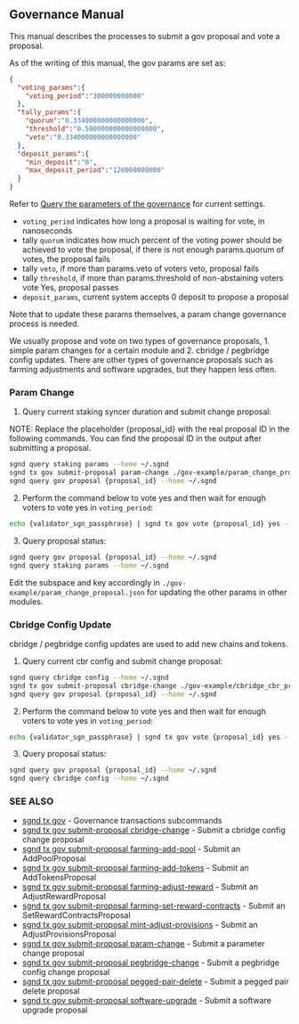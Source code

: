## Governance Manual

This manual describes the processes to submit a gov proposal and vote a proposal.

As of the writing of this manual, the gov params are set as:

```json
{
  "voting_params":{
    "voting_period":"300000000000"
  },
  "tally_params":{
    "quorum":"0.334000000000000000",
    "threshold":"0.500000000000000000",
    "veto":"0.334000000000000000"
  },
  "deposit_params":{
    "min_deposit":"0",
    "max_deposit_period":"120000000000"
  }
}
```

Refer to [Query the parameters of the governance](./sgnd/sgnd_query_gov_params.md) for current settings.

- `voting_period` indicates how long a proposal is waiting for vote, in nanoseconds
- tally `quorum` indicates how much percent of the voting power should be achieved to vote the proposal, if there is not enough params.quorum of votes, the proposal fails
- tally `veto`, if more than params.veto of voters veto, proposal fails
- tally `threshold`, if more than params.threshold of non-abstaining voters vote Yes, proposal passes
- `deposit_params`, current system accepts 0 deposit to propose a proposal

Note that to update these params themselves, a param change governance process is needed.

We usually propose and vote on two types of governance proposals, 1. simple param changes for a certain module and 2. cbridge / pegbridge config updates. There are
other types of governance proposals such as farming adjustments and software upgrades, but they happen less often.

### Param Change

1. Query current staking syncer duration and submit change proposal:

NOTE: Replace the placeholder {proposal_id} with the real proposal ID in the following commands. You can find the proposal ID in the output after submitting a proposal.

```sh
sgnd query staking params --home ~/.sgnd
sgnd tx gov submit-proposal param-change ./gov-example/param_change_proposal.json --home ~/.sgnd
sgnd query gov proposal {proposal_id} --home ~/.sgnd
```

2. Perform the command below to vote yes and then wait for enough voters to vote yes in `voting_period`:

```sh
echo {validator_sgn_passphrase} | sgnd tx gov vote {proposal_id} yes --home ~/.sgnd
```

3. Query proposal status:

```sh
sgnd query gov proposal {proposal_id} --home ~/.sgnd
sgnd query staking params --home ~/.sgnd
```

Edit the subspace and key accordingly in `./gov-example/param_change_proposal.json` for updating the other params in other modules.

### Cbridge Config Update

cbridge / pegbridge config updates are used to add new chains and tokens.

1. Query current cbr config and submit change proposal:

```sh
sgnd query cbridge config --home ~/.sgnd
sgnd tx gov submit-proposal cbridge-change ./gov-example/cbridge_cbr_proposal.json --home ~/.sgnd
sgnd query gov proposal {proposal_id} --home ~/.sgnd
```

2. Perform the command below to vote yes and then wait for enough voters to vote yes in `voting_period`:

```sh
echo {validator_sgn_passphrase} | sgnd tx gov vote {proposal_id} yes --home ~/.sgnd
```

3. Query proposal status:

```sh
sgnd query gov proposal {proposal_id} --home ~/.sgnd
sgnd query cbridge config --home ~/.sgnd
```
### SEE ALSO

* [sgnd tx gov](sgnd_tx_gov.md)	 - Governance transactions subcommands
* [sgnd tx gov submit-proposal cbridge-change](sgnd_tx_gov_submit-proposal_cbridge-change.md)	 - Submit a cbridge config change proposal
* [sgnd tx gov submit-proposal farming-add-pool](sgnd_tx_gov_submit-proposal_farming-add-pool.md)	 - Submit an AddPoolProposal
* [sgnd tx gov submit-proposal farming-add-tokens](sgnd_tx_gov_submit-proposal_farming-add-tokens.md)	 - Submit an AddTokensProposal
* [sgnd tx gov submit-proposal farming-adjust-reward](sgnd_tx_gov_submit-proposal_farming-adjust-reward.md)	 - Submit an AdjustRewardProposal
* [sgnd tx gov submit-proposal farming-set-reward-contracts](sgnd_tx_gov_submit-proposal_farming-set-reward-contracts.md)	 - Submit an SetRewardContractsProposal
* [sgnd tx gov submit-proposal mint-adjust-provisions](sgnd_tx_gov_submit-proposal_mint-adjust-provisions.md)	 - Submit an AdjustProvisionsProposal
* [sgnd tx gov submit-proposal param-change](sgnd_tx_gov_submit-proposal_param-change.md)	 - Submit a parameter change proposal
* [sgnd tx gov submit-proposal pegbridge-change](sgnd_tx_gov_submit-proposal_pegbridge-change.md)	 - Submit a pegbridge config change proposal
* [sgnd tx gov submit-proposal pegged-pair-delete](sgnd_tx_gov_submit-proposal_pegged-pair-delete.md)	 - Submit a pegged pair delete proposal
* [sgnd tx gov submit-proposal software-upgrade](sgnd_tx_gov_submit-proposal_software-upgrade.md)	 - Submit a software upgrade proposal
